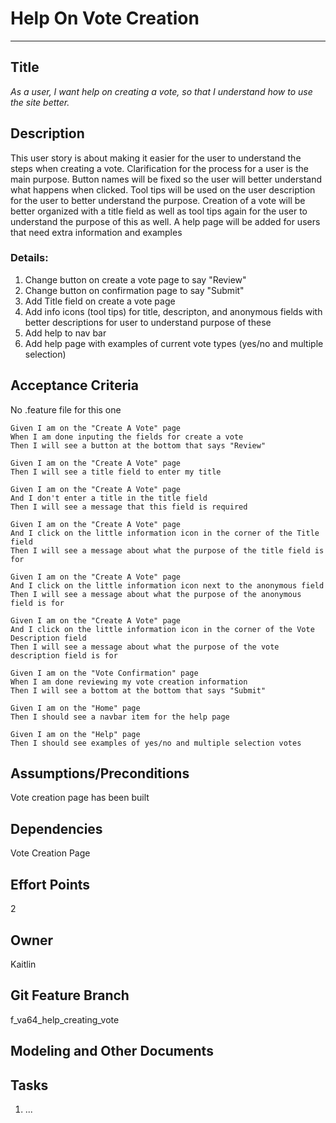 # Help On Vote Creation
<hr>

## Title

*As a user, I want help on creating a vote, so that I understand how to use the site better.*

## Description

This user story is about making it easier for the user to understand the steps when creating a vote. Clarification for the process for a user is the main purpose. Button names will be fixed so the user will better understand what happens when clicked. Tool tips will be used on the user description for the user to better understand the purpose. Creation of a vote will be better organized with a title field as well as tool tips again for the user to understand the purpose of this as well. A help page will be added for users that need extra information and examples

### Details:
1. Change button on create a vote page to say "Review"
2. Change button on confirmation page to say "Submit" 
3. Add Title field on create a vote page 
4. Add info icons (tool tips) for title, descripton, and anonymous fields with better descriptions for user to understand purpose of 
these 
5. Add help to nav bar
6. Add help page with examples of current vote types (yes/no and multiple selection) 

## Acceptance Criteria
No .feature file for this one

    Given I am on the "Create A Vote" page 
    When I am done inputing the fields for create a vote 
    Then I will see a button at the bottom that says "Review"

    Given I am on the "Create A Vote" page
    Then I will see a title field to enter my title 

    Given I am on the "Create A Vote" page
    And I don't enter a title in the title field 
    Then I will see a message that this field is required 

    Given I am on the "Create A Vote" page
    And I click on the little information icon in the corner of the Title field
    Then I will see a message about what the purpose of the title field is for 

    Given I am on the "Create A Vote" page
    And I click on the little information icon next to the anonymous field
    Then I will see a message about what the purpose of the anonymous field is for 

    Given I am on the "Create A Vote" page
    And I click on the little information icon in the corner of the Vote Description field 
    Then I will see a message about what the purpose of the vote description field is for 

    Given I am on the "Vote Confirmation" page 
    When I am done reviewing my vote creation information 
    Then I will see a bottom at the bottom that says "Submit"

    Given I am on the "Home" page 
    Then I should see a navbar item for the help page 

    Given I am on the "Help" page
    Then I should see examples of yes/no and multiple selection votes 
 
## Assumptions/Preconditions
Vote creation page has been built

## Dependencies
Vote Creation Page

## Effort Points
2

## Owner
Kaitlin

## Git Feature Branch
f_va64_help_creating_vote

## Modeling and Other Documents

## Tasks
1. ...